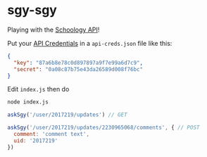 # sgy-sgy

Playing with the [Schoology API](https://developers.schoology.com/api-documentation/rest-api-v1)!

Put your [API Credentials](https://pausd.schoology.com/api) in a `api-creds.json` file like this:

```json
{
  "key": "87a6b8e78c0d897897a9f7e99a6d7c9",
  "secret": "0a08c87b75e43da26589d008f76bc"
}
```

Edit `index.js` then do

```bash
node index.js
```

```js
askSgy('/user/2017219/updates') // GET

askSgy('/user/2017219/updates/2230965068/comments', { // POST
  comment: 'comment text',
  uid: '2017219'
})
```
